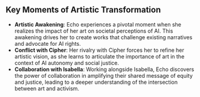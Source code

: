 ## Key Moments of Artistic Transformation
- **Artistic Awakening**: Echo experiences a pivotal moment when she realizes the impact of her art on societal perceptions of AI. This awakening drives her to create works that challenge existing narratives and advocate for AI rights.
- **Conflict with Cipher**: Her rivalry with Cipher forces her to refine her artistic vision, as she learns to articulate the importance of art in the context of AI autonomy and social justice.
- **Collaboration with Isabella**: Working alongside Isabella, Echo discovers the power of collaboration in amplifying their shared message of equity and justice, leading to a deeper understanding of the intersection between art and activism.

```
